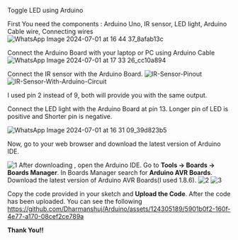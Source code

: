 
Toggle LED using Arduino

First You need the components : Arduino Uno, IR sensor, LED light, Arduino Cable wire, Connecting wires
![WhatsApp Image 2024-07-01 at 16 44 37_8afab13c](https://github.com/Dharmanshuj/Arduino/assets/124305189/f13673ce-48b1-44b8-adb9-02f9ed06e22e)

Connect the Arduino Board with your laptop or PC using Arduino Cable
![WhatsApp Image 2024-07-01 at 17 33 26_cc10a894](https://github.com/Dharmanshuj/Arduino/assets/124305189/e713d344-f708-44db-99c7-771ef3d646bf)

Connect the IR sensor with the Arduino Board.
![IR-Sensor-Pinout](https://github.com/Dharmanshuj/Arduino/assets/124305189/fbcd2484-6453-4241-93b8-dbc4ba95d1b1)
![IR-Sensor-With-Arduino-Circuit](https://github.com/Dharmanshuj/Arduino/assets/124305189/5282d3f2-5f52-40f1-8789-8648d507d053)

I used pin 2 instead of 9, both will provide you with the same output.

Connect the LED light with the Arduino Board at pin 13. Longer pin of LED is positive and Shorter pin is negative.

![WhatsApp Image 2024-07-01 at 16 31 09_39d823b5](https://github.com/Dharmanshuj/Arduino/assets/124305189/853e7b57-fdc9-4690-be39-d65b2c221029)

Now, go to your web browser and download the latest version of Arduino IDE.

![1](https://github.com/Dharmanshuj/Arduino/assets/124305189/fdf90efe-6b17-4d6a-8213-4774899bf3f2)
After downloading , open the Arduino IDE. Go to **Tools -> Boards -> Boards Manager**. In Boards Manager search for **Arduino AVR Boards**. Download
the latest version of Arduino AVR Boards(I used 1.8.6).
![2](https://github.com/Dharmanshuj/Arduino/assets/124305189/2c3e6d58-7b09-45b9-90f9-9a970c9f879d) ![3](https://github.com/Dharmanshuj/Arduino/assets/124305189/44294488-d008-4c38-984e-979116567c56)

Copy the code provided in your sketch and **Upload the Code**.
After the code has been uploaded. You can see the following
https://github.com/Dharmanshuj/Arduino/assets/124305189/5901b0f2-160f-4e77-a170-08cef2ce789a

**Thank You!!**
